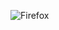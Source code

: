 ![Firefox](https://img.shields.io/badge/Firefox-FF7139?style=for-the-badge&logo=Firefox-Browser&logoColor=white)
